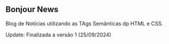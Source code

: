 ## Bonjour News

Blog de Notícias utilizando as TAgs Semânticas dp HTML e CSS.

Update: Finalizada a versão 1 (25/09/2024)

